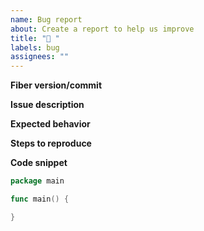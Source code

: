```yaml
---
name: Bug report
about: Create a report to help us improve
title: "🐞 "
labels: bug
assignees: ""
---
```

**Fiber version/commit**

**Issue description**

**Expected behavior**

**Steps to reproduce**

**Code snippet**

```go
package main

func main() {

}
```
